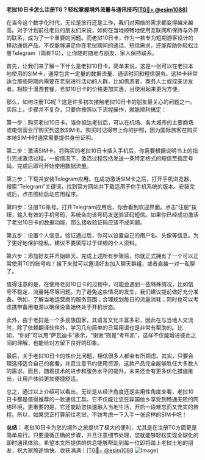 **老挝10日卡怎么注册TG？轻松掌握境外流量与通讯技巧[[TG💪+ @esim1088](https://t.me/s/esim1088)]**

在当今这个数字化时代，无论是旅行还是工作，我们对网络的需求都变得越来越高。对于计划前往老挝的朋友们来说，如何在当地顺畅地使用互联网和保持与外界的联系，成为了一个重要的问题。而老挝10日卡，作为一款专为短期游客设计的移动通信产品，不仅能够满足你在老挝期间的通话、短信需求，还能帮助你轻松注册Telegram（简称TG），让你随时随地与朋友、家人保持联系。

首先，让我们来了解一下什么是老挝10日卡。简单来说，这是一张可以在老挝本地使用的SIM卡，通常包含一定量的数据流量、通话时间和短信服务。这种卡非常适合那些短期内需要在老挝进行活动的人群，比如旅游者、商务人士或探亲访友者。相较于漫游套餐，老挝10日卡的价格更加实惠，且使用起来更为方便。

那么，如何注册TG呢？这是许多初次接触老挝10日卡的朋友最关心的问题之一。实际上，步骤并不复杂，只要你按照以下流程操作，就能顺利搞定：

第一步：购买老挝10日卡。当你抵达老挝后，可以在机场、各大城市的主要商场或电信营业厅购买到这款SIM卡。购买时记得带上你的护照，因为国际旅客在购买本地SIM卡时通常需要提供身份证明。

第二步：激活SIM卡。将购买的老挝10日卡插入手机后，你需要根据说明书上的指引完成激活过程。一般情况下，激活过程包括发送一条特定格式的短信至指定号码，完成后即可开始使用数据流量。

第三步：下载并安装Telegram应用。在成功激活SIM卡之后，打开手机浏览器，搜索“Telegram”关键词，找到官方网站并下载适用于你手机系统的版本。安装完成后，点击图标启动应用程序。

第四步：注册TG账号。打开Telegram应用后，你会看到欢迎界面。点击“注册”按钮，输入有效的手机号码，系统会向该号码发送验证码短信。如果你已经成功激活了老挝10日卡的数据功能，那么接收验证码应该不成问题。

第五步：设置个人信息。验证通过后，你可以设置自己的用户名、头像等信息。为了更好地保护隐私，建议不要填写过于详细的个人资料。

第六步：添加好友并开始聊天。完成上述所有步骤后，你就正式拥有了一个可以正常使用TG的账号啦！接下来就可以邀请好友加入聊天群组，或者直接一对一私聊了。

值得注意的是，在使用老挝10日卡的过程中，可能会遇到一些特殊情况，比如信号不稳定、流量耗尽等问题。为了避免这些情况的发生，我们建议提前做好充分准备。例如，了解当地运营商的服务范围；合理规划每日的流量消耗；同时也可以考虑携带备用电源以确保设备始终处于开机状态。

此外，由于老挝是一个多民族国家，其语言文化丰富多彩，因此在与当地人交流时，除了依赖翻译软件外，学习几句简单的日常用语也是非常有帮助的。比如，“你好”可以用“萨瓦迪卡”表示，“谢谢”则是“考布凯”，这样不仅能增进彼此之间的理解，也能给对方留下良好的印象。

最后，关于老挝10日卡的性价比问题，相信很多人都会有所顾虑。其实，只要合理选择适合自己的套餐，并且注意节约使用资源，这款产品完全能够胜任大多数人的需求。而且，随着技术的进步和服务水平的提升，未来还会有更多优化措施推出，让用户体验更加便捷舒适。

总之，通过以上介绍可以看出，无论是从经济角度还是实用性角度来看，老挝10日卡都是值得推荐的一款通信工具。它不仅能让您在异国他乡享受到畅通无阻的网络环境，更重要的是，它还能助您快速融入当地生活，开启一段难忘而又充实的旅程。所以，如果您正打算前往老挝，不妨考虑一下入手一张这样的SIM卡吧！

**总结：** 老挝10日卡为您的境外之旅提供了极大的便利，尤其是在注册TG方面更是简单易行。只要遵循正确的步骤，并且注意细节处理，您就能够轻松实现全球化的即时通讯体验。希望本文所提供的信息能够帮助到每一位即将踏上老挝土地的朋友，祝大家旅途愉快，收获满满！[[TG💪+ @esim1088](https://t.me/s/esim1088) ![Image](https://i.postimg.cc/4NQfJmqS/Snipaste-2025-05-13-00-14-12.png)]